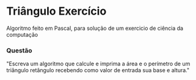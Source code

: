 # Triângulo Exercício
Algoritmo feito em Pascal, para solução de um exercicio de ciência da computação

<h3>Questão</h3>
"Escreva um algoritmo que calcule e imprima a área e o perímetro
de um triângulo retângulo recebendo como valor de entrada sua base
e altura."

